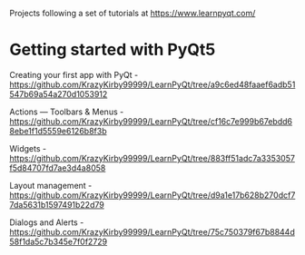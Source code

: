 Projects following a set of tutorials at https://www.learnpyqt.com/


# Getting started with PyQt5

Creating your first app with PyQt - https://github.com/KrazyKirby99999/LearnPyQt/tree/a9c6ed48faaef6adb51547b69a54a270d1053912

Actions — Toolbars & Menus - https://github.com/KrazyKirby99999/LearnPyQt/tree/cf16c7e999b67ebdd68ebe1f1d5559e6126b8f3b

Widgets - https://github.com/KrazyKirby99999/LearnPyQt/tree/883ff51adc7a3353057f5d84707fd7ae3d4a8058

Layout management - https://github.com/KrazyKirby99999/LearnPyQt/tree/d9a1e17b628b270dcf77da5631b1597491b22d79

Dialogs and Alerts - https://github.com/KrazyKirby99999/LearnPyQt/tree/75c750379f67b8844d58f1da5c7b345e7f0f2729